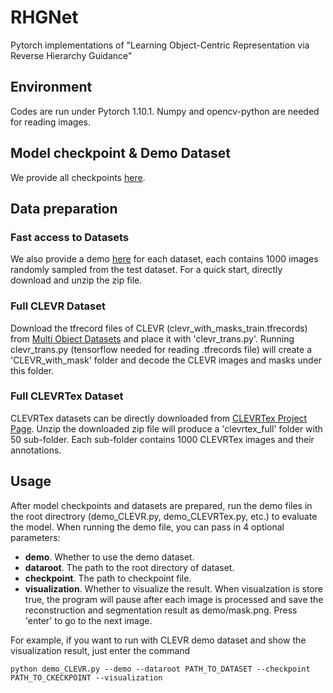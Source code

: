 # RHGNet
Pytorch implementations of "Learning Object-Centric Representation via Reverse Hierarchy Guidance"

## Environment

Codes are run under Pytorch 1.10.1. Numpy and opencv-python are needed for reading images.

## Model checkpoint & Demo Dataset

We provide all checkpoints [here](https://drive.google.com/drive/folders/1SIkil9mclYwFrhxx41FlmK2cNxrWlIMW?usp=sharing). 

## Data preparation

### Fast access to Datasets

We also provide a demo [here](https://drive.google.com/drive/folders/1SIkil9mclYwFrhxx41FlmK2cNxrWlIMW?usp=sharing) for each dataset, each contains 1000 images randomly sampled from the test dataset. For a quick start, directly download and unzip the zip file.

### Full CLEVR Dataset

Download the tfrecord files of CLEVR (clevr_with_masks_train.tfrecords) from [Multi Object Datasets](https://console.cloud.google.com/storage/browser/multi-object-datasets) and place it with 'clevr_trans.py'. Running clevr_trans.py (tensorflow needed for reading .tfrecords file) will create a 'CLEVR_with_mask' folder and decode the CLEVR images and masks under this folder. 

### Full CLEVRTex Dataset

CLEVRTex datasets can be directly downloaded from [CLEVRTex Project Page](https://www.robots.ox.ac.uk/~vgg/data/clevrtex/). Unzip the downloaded zip file will produce a 'clevrtex_full' folder with 50 sub-folder. Each sub-folder contains 1000 CLEVRTex images and their annotations.

## Usage

After model checkpoints and datasets are prepared,  run the demo files in the root directrory (demo_CLEVR.py, demo_CLEVRTex.py, etc.) to evaluate the model. When running the demo file, you can pass in 4 optional parameters:

- **demo**. Whether to use the demo dataset.
- **dataroot**. The path to the root directory of dataset.
- **checkpoint**. The path to checkpoint file.
- **visualization**. Whether to visualize the result. When visualzation is store true, the program will pause after each image is processed and save the reconstruction and segmentation result as demo/mask.png. Press 'enter' to go to the next image.

For example, if you want to run with CLEVR demo dataset and show the visualization result, just enter the command

```shell
python demo_CLEVR.py --demo --dataroot PATH_TO_DATASET --checkpoint PATH_TO_CKECKPOINT --visualization
```
